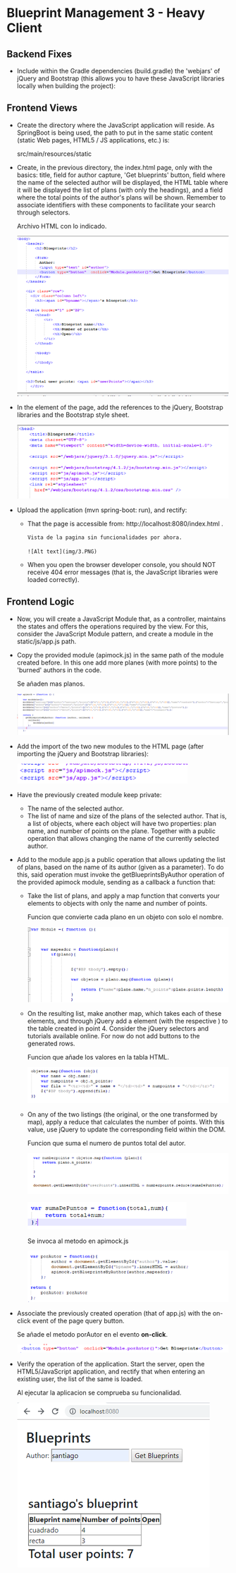 # Blueprint Management 3 - Heavy Client

## Backend Fixes
* Include within the Gradle dependencies (build.gradle) the 'webjars' of jQuery and Bootstrap (this allows you to have these JavaScript libraries locally when building the project):
             
## Frontend Views
* Create the directory where the JavaScript application will reside. As SpringBoot is being used, the path to put in the same static content (static Web pages, HTML5 / JS applications, etc.) is:

	src/main/resources/static

* Create, in the previous directory, the index.html page, only with the basics: title, field for author capture, 'Get blueprints' button, field where the name of the selected author will be displayed, the HTML table where it will be displayed the list of plans (with only the headings), and a field where the total points of the author's plans will be shown. Remember to associate identifiers with these components to facilitate your search through selectors.

	Archivo HTML con lo indicado.
	
	![Alt text](img/1.PNG)

* In the <head> element of the page, add the references to the jQuery, Bootstrap libraries and the Bootstrap style sheet.

     ![Alt text](img/2.PNG)
      
* Upload the application (mvn spring-boot: run), and rectify:
  * That the page is accessible from: http://localhost:8080/index.html .
  
		Vista de la pagina sin funcionalidades por ahora.
		
		![Alt text](img/3.PNG)
  
  * When you open the browser developer console, you should NOT receive 404 error messages (that is, the JavaScript libraries were loaded correctly).
## Frontend Logic
* Now, you will create a JavaScript Module that, as a controller, maintains the states and offers the operations required by the view. For this, consider the JavaScript Module pattern, and create a module in the static/js/app.js path.
* Copy the provided module (apimock.js) in the same path of the module created before. In this one add more planes (with more points) to the 'burned' authors in the code.
	
	Se añaden mas planos.
	
	![Alt text](img/5.PNG)
	
* Add the import of the two new modules to the HTML page (after importing the jQuery and Bootstrap libraries):
	
	![Alt text](img/6.PNG)

* Have the previously created module keep private:
  * The name of the selected author. 
  * The list of name and size of the plans of the selected author. That is, a list of objects, where each object will have two properties: plan name, and number of points on the plane. Together with a public operation that allows changing the name of the currently selected author.
  
  
* Add to the module app.js a public operation that allows updating the list of plans, based on the name of its author (given as a parameter). To do this, said operation must invoke the getBlueprintsByAuthor operation of the provided apimock module, sending as a callback a function that:
  * Take the list of plans, and apply a map function that converts your elements to objects with only the name and number of points.
  
	Funcion que convierte cada plano en un objeto con solo el nombre. 
  
	![Alt text](img/7.PNG)
  
  * On the resulting list, make another map, which takes each of these elements, and through jQuery add a  element (with the respective ) to the table created in point 4. Consider the jQuery selectors and tutorials available online. For now do not add buttons to the generated rows.
  
	Funcion que añade los valores en la tabla HTML.
	
	![Alt text](img/8.PNG)
  
  * On any of the two listings (the original, or the one transformed by map), apply a reduce that calculates the number of points. With this value, use jQuery to update the corresponding field within the DOM.
  
	Funcion que suma el numero de puntos total del autor.
  
	![Alt text](img/9.PNG)
	
	![Alt text](img/10.PNG)
	
	Se invoca al metodo en apimock.js
	
	![Alt text](img/11.PNG)
  
* Associate the previously created operation (that of app.js) with the on-click event of the page query button.

	Se añade el metodo porAutor en el evento **on-click**.

	![Alt text](img/12.PNG)

* Verify the operation of the application. Start the server, open the HTML5/JavaScript application, and rectify that when entering an existing user, the list of the same is loaded.

	Al ejecutar la aplicacion se comprueba su funcionalidad.

	![Alt text](img/13.PNG)
